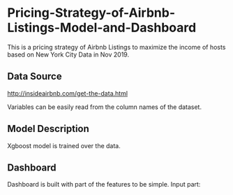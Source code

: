 # Pricing-Strategy-of-Airbnb-Listings-Model-and-Dashboard
This is a pricing strategy of Airbnb Listings to maximize the income of hosts based on New York City Data in Nov 2019.

## Data Source
http://insideairbnb.com/get-the-data.html      

Variables can be easily read from the column names of the dataset.

## Model Description
Xgboost model is trained over the data.    

## Dashboard      

Dashboard is built with part of the features to be simple.
Input part:


